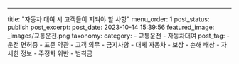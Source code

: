 ---
title: "자동차 대여 시 고객들이 지켜야 할 사항"
menu_order: 1
post_status: publish
post_excerpt: 
post_date: 2023-10-14 15:39:56
featured_image: _images/교통운전.png
taxonomy:
    category:
        - 교통운전
        - 자동차대여
    post_tag:
        -  운전 면허증
        -  표준 약관
        -  고객 의무
        -  금지사항
        -  대체 자동차
        -  보상
        -  손해 배상
        -  자세한 정보
        -  주정차 위반
        -  범칙금
